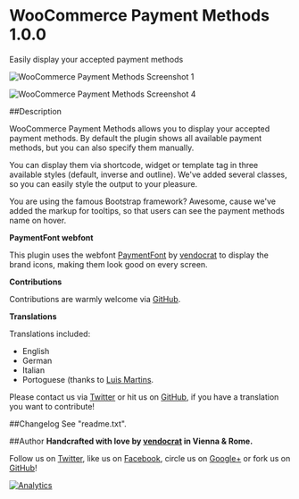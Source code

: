 WooCommerce Payment Methods 1.0.0
=================================

Easily display your accepted payment methods

![WooCommerce Payment Methods Screenshot 1](https://github.com/vendocrat/WooCommerce-Payment-Methods/blob/master/screenshot-1.png)

![WooCommerce Payment Methods Screenshot 4](https://github.com/vendocrat/WooCommerce-Payment-Methods/blob/master/screenshot-4.png)

##Description

WooCommerce Payment Methods allows you to display your accepted payment methods. By default the plugin shows all available payment methods, but you can also specify them manually.

You can display them via shortcode, widget or template tag in three available styles (default, inverse and outline). We've added several classes, so you can easily style the output to your pleasure.

You are using the famous Bootstrap framework? Awesome, cause we've added the markup for tooltips, so that users can see the payment methods name on hover.

**PaymentFont webfont**

This plugin uses the webfont [PaymentFont](https://github.com/vendocrat/PaymentFont) by [vendocrat](http://vendocr.at) to display the brand icons, making them look good on every screen.

**Contributions**

Contributions are warmly welcome via [GitHub](https://github.com/vendocrat/).

**Translations**

Translations included:

*   English
*   German
*   Italian
*   Portoguese (thanks to [Luis Martins](https://github.com/lmartins).

Please contact us via [Twitter](https://twitter.com/vendocrat) or hit us on [GitHub](https://github.com/vendocrat/), if you have a translation you want to contribute!

##Changelog
See "readme.txt".

##Author
**Handcrafted with love by [vendocrat](http://vendocr.at/) in Vienna &amp; Rome.**

Follow us on [Twitter](https://twitter.com/vendocrat), like us on [Facebook](https://www.facebook.com/vendocrat), circle us on [Google+](https://plus.google.com/+vendocrat) or fork us on [GitHub](https://github.com/vendocrat)!

[![Analytics](https://ga-beacon.appspot.com/UA-57742328-1/vendocrat/WooCommerce-Payment-Methods)](https://github.com/igrigorik/ga-beacon)